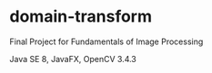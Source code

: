 # domain-transform
Final Project for Fundamentals of Image Processing

Java SE 8,
JavaFX,
OpenCV 3.4.3
